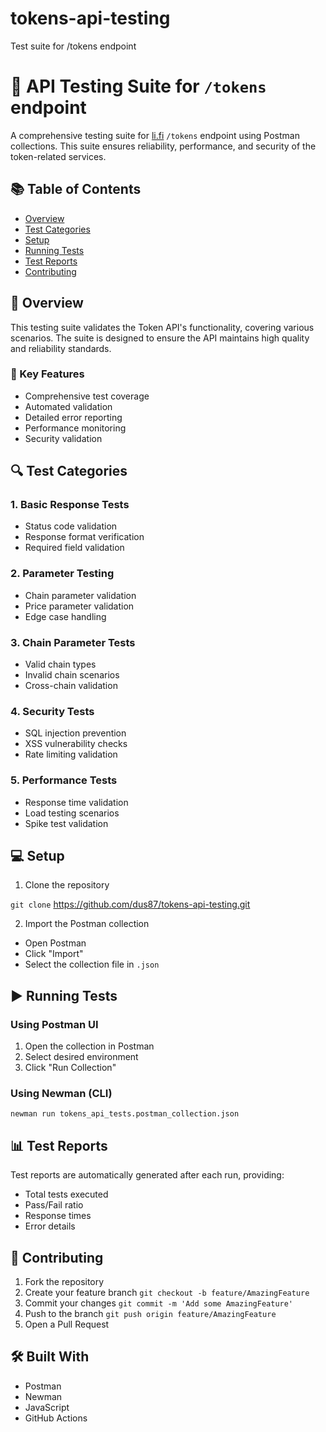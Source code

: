 # tokens-api-testing

Test suite for /tokens endpoint
# 🚀 API Testing Suite for `/tokens` endpoint 

A comprehensive testing suite for [li.fi](https://apidocs.li.fi/reference/get_v1-tokens)  `/tokens` endpoint using Postman collections. 
This suite ensures reliability, performance, and security of the token-related services.

## 📚 Table of Contents
- [Overview](#overview)
- [Test Categories](#test-categories)
- [Setup](#setup)
- [Running Tests](#running-tests)
- [Test Reports](#test-reports)
- [Contributing](#contributing)

## 🎯 Overview

This testing suite validates the Token API's functionality, covering various scenarios. 
The suite is designed to ensure the API maintains high quality and reliability standards.

### 🌟 Key Features
- Comprehensive test coverage
- Automated validation
- Detailed error reporting
- Performance monitoring
- Security validation

## 🔍 Test Categories

### 1. Basic Response Tests
- Status code validation
- Response format verification
- Required field validation

### 2. Parameter Testing
- Chain parameter validation
- Price parameter validation
- Edge case handling

### 3. Chain Parameter Tests
- Valid chain types
- Invalid chain scenarios
- Cross-chain validation

### 4. Security Tests
- SQL injection prevention
- XSS vulnerability checks
- Rate limiting validation

### 5. Performance Tests
- Response time validation
- Load testing scenarios
- Spike test validation

## 💻 Setup

1. Clone the repository

`git clone` https://github.com/dus87/tokens-api-testing.git

2. Import the Postman collection
- Open Postman
- Click "Import"
- Select the collection file in `.json`

## ▶️ Running Tests

### Using Postman UI
1. Open the collection in Postman
2. Select desired environment
3. Click "Run Collection"

### Using Newman (CLI)

`newman run tokens_api_tests.postman_collection.json`

## 📊 Test Reports

Test reports are automatically generated after each run, providing:
- Total tests executed
- Pass/Fail ratio
- Response times
- Error details

## 🤝 Contributing

1. Fork the repository
2. Create your feature branch  `git checkout -b feature/AmazingFeature`
3. Commit your changes  `git commit -m 'Add some AmazingFeature'`
4. Push to the branch  `git push origin feature/AmazingFeature`
5. Open a Pull Request

## 🛠️ Built With
- Postman
- Newman
- JavaScript
- GitHub Actions
